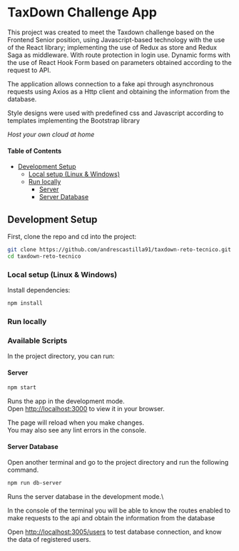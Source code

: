 # TaxDown Challenge App

This project was created to meet the Taxdown challenge based on the Frontend Senior position, using Javascript-based technology with the use of the React library; implementing the use of Redux as store and Redux Saga as middleware. With route protection in login use. Dynamic forms with the use of React Hook Form based on parameters obtained according to the request to API.

The application allows connection to a fake api through asynchronous requests using Axios as a Http client and obtaining the information from the database.

Style designs were used with predefined css and Javascript according to templates implementing the Bootstrap library

*Host your own cloud at home*

#### Table of Contents
- [Development Setup](#development-setup)
  - [Local setup (Linux & Windows)](#local-setup-linux--windows)
  - [Run locally](#run-locally)
    - [Server](#server)
    - [Server Database](#server-database)


## Development Setup

First, clone the repo and cd into the project:
```bash
git clone https://github.com/andrescastilla91/taxdown-reto-tecnico.git
cd taxdown-reto-tecnico

```

### Local setup (Linux & Windows)
Install dependencies:
```bash
npm install

```

### Run locally

### Available Scripts 

In the project directory, you can run:

#### Server

```bash
npm start
```
Runs the app in the development mode.\
Open [http://localhost:3000](http://localhost:3000) to view it in your browser.

The page will reload when you make changes.\
You may also see any lint errors in the console.


#### Server Database

Open another terminal and go to the project directory and run the following command.

```bash
npm run db-server
```

Runs the server database in the development mode.\

In the console of the terminal you will be able to know the routes enabled to make requests to the api and obtain the information from the database

Open [http://localhost:3005/users](http://localhost:3005/users) to test database connection, and know the data of registered users.


